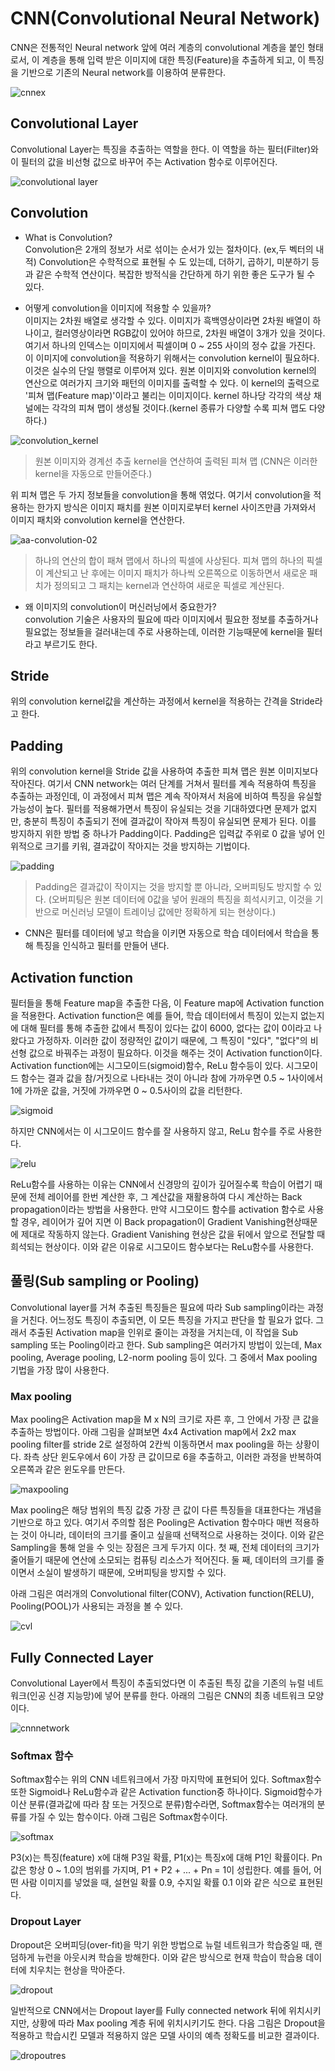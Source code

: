 # CNN(Convolutional Neural Network)
CNN은 전통적인 Neural network 앞에 여러 계층의 convolutional 계층을 붙인 형태로서, 이 계층을 통해 입력 받은 이미지에 대한 특징(Feature)을 추출하게 되고, 이 특징을 기반으로 기존의 Neural network를 이용하여 분류한다.

 ![cnnex](https://user-images.githubusercontent.com/34755287/38015665-68c0c110-32a7-11e8-9fec-aa8af27ed5d6.JPG)

## Convolutional Layer
Convolutional Layer는 특징을 추출하는 역할을 한다. 이 역할을 하는 필터(Filter)와 이 필터의 값을 비선형 값으로 바꾸어 주는 Activation 함수로 이루어진다.

![convolutional layer](https://user-images.githubusercontent.com/34755287/38015738-b3645056-32a7-11e8-96ac-bc71c44bc170.JPG)

## Convolution
- What is Convolution?<br>
 Convolution은 2개의 정보가 서로 섞이는 순서가 있는 절차이다. (ex,두 벡터의 내적)
Convolution은 수학적으로 표현될 수 도 있는데, 더하기, 곱하기, 미분하기 등과 같은 수학적 연산이다.
복잡한 방적식을 간단하게 하기 위한 좋은 도구가 될 수 있다.

- 어떻게 convolution을 이미지에 적용할 수 있을까?<br>
 이미지는 2차원 배열로 생각할 수 있다. 이미지가 흑백영상이라면 2차원 배열이 하나이고, 컬러영상이라면 RGB값이 있어야 하므로, 2차원 배열이 3개가 있을 것이다. 여기서 하나의 인덱스는 이미지에서 픽셀이며 0 ~ 255 사이의 정수 값을 가진다. 이 이미지에 convolution을 적용하기 위해서는 convolution kernel이 필요하다. 이것은 실수의 단일 행렬로 이루어져 있다. 원본 이미지와 convolution kernel의 연산으로 여러가지 크기와 패턴의 이미지를 출력할 수 있다. 이 kernel의 출력으로 '피쳐 맵(Feature map)'이라고 불리는 이미지이다. kernel 하나당 각각의 색상 채널에는 각각의 피쳐 맵이 생성될 것이다.(kernel 종류가 다양할 수록 피쳐 맵도 다양하다.)

 ![convolution_kernel](https://user-images.githubusercontent.com/34755287/38008338-133cd350-3289-11e8-840b-bf36e4ae6cc6.JPG)
 > 원본 이미지와 경계선 추출 kernel을 연산하여 출력된 피쳐 맵
 (CNN은 이러한 kernel을 자동으로 만들어준다.)

위 피쳐 맵은 두 가지 정보들을 convolution을 통해 엮었다. 여기서 convolution을 적용하는 한가지 방식은 이미지 패치를 원본 이미지로부터 kernel 사이즈만큼 가져와서 이미지 패치와 convolution kernel을 연산한다. 

 ![aa-convolution-02](https://user-images.githubusercontent.com/34755287/38008637-b749abf2-328a-11e8-9933-e4637854ee45.gif)
> 하나의 연산의 합이 패쳐 맵에서 하나의 픽셀에 사상된다. 피쳐 맵의 하나의 픽셀이 계산되고 난 후에는 이미지 패치가 하나씩 오른쪽으로 이동하면서 새로운 패치가 정의되고 그 패치는 kernel과 연산하여 새로운 픽셀로 계산된다.

- 왜 이미지의 convolution이 머신러닝에서 중요한가?<br>
convolution 기술은 사용자의 필요에 따라 이미지에서 필요한 정보를 추출하거나 필요없는 정보들을 걸러내는데 주로 사용하는데, 이러한 기능때문에 kernel을 필터라고 부르기도 한다.

## Stride
위의 convolution kernel값을 계산하는 과정에서 kernel을 적용하는 간격을 Stride라고 한다.

## Padding
위의 convolution kernel을 Stride 값을 사용하여 추출한 피쳐 맵은 원본 이미지보다 작아진다. 여기서 CNN network는 여러 단계를 거쳐서 필터를 계속 적용하여 특징을 추출하는 과정인데, 이 과정에서 피쳐 맵은 계속 작아져서 처음에 비하여 특징을 유실할 가능성이 높다. 필터를 적용해가면서 특징이 유실되는 것을 기대하였다면 문제가 없지만, 충분히 특징이 추출되기 전에 결과값이 작아져 특징이 유실되면 문제가 된다. 이를 방지하지 위한 방법 중 하나가 Padding이다. Padding은 입력값 주위로 0 값을 넣어 인위적으로 크기를 키워, 결과값이 작아지는 것을 방지하는 기법이다.

![padding](https://user-images.githubusercontent.com/34755287/38016541-453230c8-32aa-11e8-8591-d2786b174a56.JPG)
> Padding은 결과값이 작이지는 것을 방지할 뿐 아니라, 오버피팅도 방지할 수 있다. (오버피팅은 원본 데이터에 0값을 넣어 원래의 특징을 희석시키고, 이것을 기반으로 머신러닝 모델이 트레이닝 값에만 정확하게 되는 현상이다.)

- CNN은 필터를 데이터에 넣고 학습을 이키면 자동으로 학습 데이터에서 학습을 통해 특징을 인식하고 필터를 만들어 낸다.

## Activation function
필터들을 통해 Feature map을 추출한 다음, 이 Feature map에 Activation function을 적용한다. Activation function은 예를 들어, 학습 데이터에서 특징이 있는지 없는지에 대해 필터를 통해 추출한 값에서 특징이 있다는 값이 6000, 없다는 값이 0이라고 나왔다고 가정하자. 이러한 값이 정량적인 값이기 때문에, 그 특징이 "있다", "없다"의 비선형 값으로 바꿔주는 과정이 필요하다. 이것을 해주는 것이 Activation function이다.
Activation function에는 시그모이드(sigmoid)함수, ReLu 함수등이 있다. 시그모이드 함수는 결과 값을 참/거짓으로 나타내는 것이 아니라 참에 가까우면 0.5 ~ 1사이에서 1에 가까운 값을, 거짓에 가까우면 0 ~ 0.5사이의 값을 리턴한다. 

![sigmoid](https://user-images.githubusercontent.com/34755287/38188200-cc13ce14-3695-11e8-861c-a81f229123c0.JPG)

하지만 CNN에서는 이 시그모이드 함수를 잘 사용하지 않고, ReLu 함수를 주로 사용한다.

![relu](https://user-images.githubusercontent.com/34755287/38188232-f7f64eb2-3695-11e8-9d42-a1e581141b4b.JPG)

ReLu함수를 사용하는 이유는 CNN에서 신경망의 깊이가 깊어질수록 학습이 어렵기 때문에 전체 레이어를 한번 계산한 후, 그 계산값을 재활용하여 다시 계산하는 Back propagation이라는 방법을 사용한다. 만약 시그모이드 함수를 activation 함수로 사용할 경우, 레이어가 깊어 지면 이 Back propagation이 Gradient Vanishing현상때문에 제대로 작동하지 않는다. Gradient Vanishing 현상은 값을 뒤에서 앞으로 전달할 때 희석되는 현상이다. 이와 같은 이유로 시그모이드 함수보다는 ReLu함수를 사용한다.

## 풀링(Sub sampling or Pooling)
Convolutional layer를 거쳐 추출된 특징들은 필요에 따라 Sub sampling이라는 과정을 거친다. 어느정도 특징이 추출되면, 이 모든 특징을 가지고 판단을 할 필요가 없다. 그래서 추출된 Activation map을 인위로 줄이는 과정을 거치는데, 이 작업을 Sub sampling 또는 Pooling이라고 한다. Sub sampling은 여러가지 방법이 있는데, Max pooling, Average pooling, L2-norm pooling 등이 있다. 그 중에서 Max pooling 기법을 가장 많이 사용한다.

### Max pooling
Max pooling은 Activation map을 M x N의 크기로 자른 후, 그 안에서 가장 큰 값을 추출하는 방법이다. 아래 그림을 살펴보면 4x4 Activation map에서 2x2 max pooling filter를 stride 2로 설정하여 2칸씩 이동하면서 max pooling을 하는 상황이다. 좌측 상단 윈도우에서 6이 가장 큰 값이므로 6을 추출하고, 이러한 과정을 반복하여 오른쪽과 같은 윈도우를 만든다.

![maxpooling](https://user-images.githubusercontent.com/34755287/38189605-eeb57a5c-369b-11e8-8821-f091b93bf3bf.JPG)

Max pooling은 해당 범위의 특징 값중 가장 큰 값이 다른 특징들을 대표한다는 개념을 기반으로 하고 있다. 여기서 주의할 점은 Pooling은 Activation 함수마다 매번 적용하는 것이 아니라, 데이터의 크기를 줄이고 싶을때 선택적으로 사용하는 것이다. 이와 같은 Sampling을 통해 얻을 수 잇는 장점은 크게 두가지 이다. 첫 째, 전체 데이터의 크기가 줄어들기 때문에 연산에 소모되는 컴퓨팅 리소스가 적어진다. 둘 째, 데이터의 크기를 줄이면서 소실이 발생하기 때문에, 오버피팅을 방지할 수 있다.

아래 그림은 여러개의 Convolutional filter(CONV), Activation function(RELU), Pooling(POOL)가 사용되는 과정을 볼 수 있다.

![cvl](https://user-images.githubusercontent.com/34755287/38189811-9a31028e-369c-11e8-9448-0902872b1459.JPG)

## Fully Connected Layer
Convolutional Layer에서 특징이 추출되었다면 이 추출된 특징 값을 기존의 뉴럴 네트워크(인공 신경 지능망)에 넣어 분류를 한다. 아래의 그림은 CNN의 최종 네트워크 모양이다.

![cnnnetwork](https://user-images.githubusercontent.com/34755287/38189944-1bd0ba50-369d-11e8-952f-7ebaba1fb854.JPG)

### Softmax 함수
Softmax함수는 위의 CNN 네트워크에서 가장 마지막에 표현되어 있다. Softmax함수 또한 Sigmoid나 ReLu함수과 같은 Activation function중 하나이다. Sigmoid함수가 이산 분류(결과값에 따라 참 또는 거짓으로 분류)함수라면, Softmax함수는 여러개의 분류를 가질 수 있는 함수이다. 아래 그림은 Softmax함수이다.

![softmax](https://user-images.githubusercontent.com/34755287/38190045-7e080084-369d-11e8-9730-557a01dd9f7b.JPG)

P3(x)는 특징(feature) x에 대해 P3일 확률, P1(x)는 특징x에 대해 P1인 확률이다. Pn값은 항상 0 ~ 1.0의 범위를 가지며, P1 + P2 + ... + Pn = 1이 성립한다.
예를 들어, 어떤 사람 이미지를 넣었을 때, 설현일 확률 0.9, 수지일 확률 0.1 이와 같은 식으로 표현된다.

### Dropout Layer
Dropout은 오버피딩(over-fit)을 막기 위한 방법으로 뉴럴 네트워크가 학습중일 때, 랜덤하게 뉴런을 아웃시켜 학습을 방해한다. 이와 같은 방식으로 현재 학습이 학습용 데이터에 치우치는 현상을 막아준다.

![dropout](https://user-images.githubusercontent.com/34755287/38190217-3adeb1f8-369e-11e8-92a2-58c497b3b54c.JPG)

일반적으로 CNN에서는 Dropout layer를 Fully connected network 뒤에 위치시키지만, 상황에 따라 Max pooling 계층 뒤에 위치시키기도 한다. 다음 그림은 Dropout을 적용하고 학습시킨 모델과 적용하지 않은 모델 사이의 예측 정확도를 비교한 결과이다.

![dropoutres](https://user-images.githubusercontent.com/34755287/38190283-89d30386-369e-11e8-81c9-fdc99019078f.JPG)
